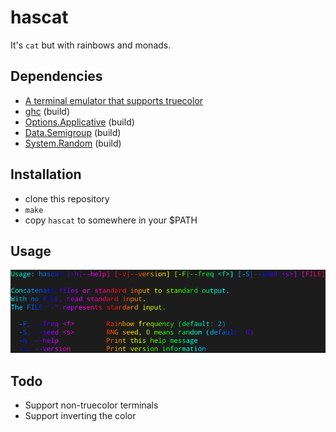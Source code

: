 # hascat

It's `cat` but with rainbows and monads.

## Dependencies

- [A terminal emulator that supports truecolor](https://gist.github.com/XVilka/8346728#now-supporting-truecolour)
- [ghc](https://www.haskell.org/downloads/linux) (build)
- [Options.Applicative](https://hackage.haskell.org/package/optparse-applicative) (build)
- [Data.Semigroup](https://hackage.haskell.org/package/semigroups) (build)
- [System.Random](https://hackage.haskell.org/package/random) (build)

## Installation

- clone this repository
- `make`
- copy `hascat` to somewhere in your $PATH

## Usage

![Usage](img/usage.png)

## Todo

- Support non-truecolor terminals
- Support inverting the color
